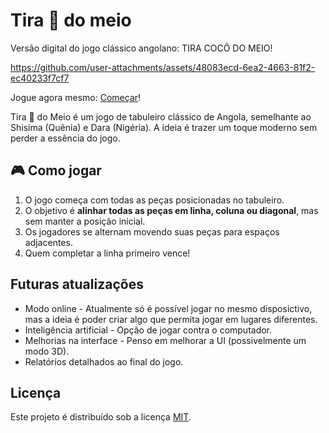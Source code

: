 # Tira 💩 do meio

Versão digital do jogo clássico angolano: TIRA COCÔ DO MEIO!

https://github.com/user-attachments/assets/48083ecd-6ea2-4663-81f2-ec40233f7cf7

Jogue agora mesmo: [Começar](https://tira-coco-do-meio.vercel.app/)!

Tira 💩 do Meio é um jogo de tabuleiro clássico de Angola, semelhante ao Shisima (Quênia) e Dara (Nigéria). A ideia é trazer um toque moderno sem perder a essência do jogo.

## 🎮 Como jogar

1. O jogo começa com todas as peças posicionadas no tabuleiro.  
2. O objetivo é **alinhar todas as peças em linha, coluna ou diagonal**, mas sem manter a posição inicial.  
3. Os jogadores se alternam movendo suas peças para espaços adjacentes.
4. Quem completar a linha primeiro vence! 

## Futuras atualizações  

- Modo online - Atualmente só é possível jogar no mesmo disposictivo, mas a ideia é poder criar algo que permita jogar em lugares diferentes.  
- Inteligência artificial - Opção de jogar contra o computador.  
- Melhorias na interface - Penso em melhorar a UI (possivelmente um modo 3D).  
- Relatórios detalhados ao final do jogo.  

## Licença

Este projeto é distribuído sob a licença [MIT](https://github.com/euotiniel/tira-coco-do-meio?tab=MIT-1-ov-file). 
